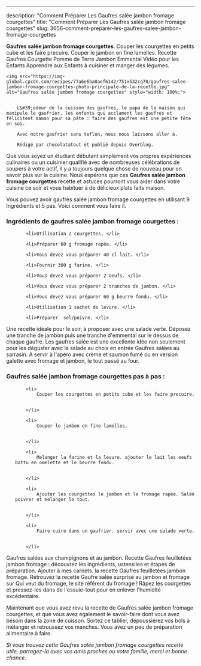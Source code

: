 ---
description: "Comment Préparer Les Gaufres salée jambon fromage courgettes"
title: "Comment Préparer Les Gaufres salée jambon fromage courgettes"
slug: 3656-comment-preparer-les-gaufres-salee-jambon-fromage-courgettes

<p>
	<strong>Gaufres salée jambon fromage courgettes</strong>. 
	Couper les courgettes en petits cube et les faire precuire. Couper le jambon en fine lamelles. Recette Gaufres Courgette Pomme de Terre Jambon Emmental Vidéo pour les Enfants Apprendre aux Enfants à cuisiner et manger des légumes.
</p>
<p>
	
	<img src="https://img-global.cpcdn.com/recipes/77a6e6ba0aef6142/751x532cq70/gaufres-salee-jambon-fromage-courgettes-photo-principale-de-la-recette.jpg" alt="Gaufres salée jambon fromage courgettes" style="width: 100%;">
	
	
		L&#39;odeur de la cuisson des gaufres, le papa de la maison qui manipule le gaufrier, les enfants qui acclament les gaufres et félicitent maman pour sa pâte : faire des gaufres est une petite fête en soi.
	
		Avec notre gaufrier sans teflon, nous nous laissons aller à.
	
		Rédigé par chocolatatout et publié depuis Overblog.
	
</p>

Que vous soyez un étudiant débutant simplement vos propres expériences culinaires ou un cuisinier qualifié avec de nombreuses célébrations de soupers à votre actif, il y a toujours quelque chose de nouveau pour en savoir plus sur la cuisine. Nous espérons que ces <strong> Gaufres salée jambon fromage courgettes </strong> recette et astuces pourront vous aider dans votre cuisine ce soir et vous habituer à de délicieux plats faits maison.

<!--inarticleads1-->

Vous pouvez avoir gaufres salée jambon fromage courgettes en utilisant 9 Ingrédients et 5 pas. Voici comment vous faire il.

<h3>Ingrédients de gaufres salée jambon fromage courgettes :</h3>

<ol>
	
		<li>Utilisation 2 courgettes. </li>
	
		<li>Préparer 60 g fromage rapée. </li>
	
		<li>Vous devez vous préparer 40 cl lait. </li>
	
		<li>Fournir 300 g farine. </li>
	
		<li>Vous devez vous préparer 2 oeufs. </li>
	
		<li>Vous devez vous préparer 2 tranches de jambon. </li>
	
		<li>Vous devez vous préparer 60 g beurre fondu. </li>
	
		<li>Utilisation 1 sachet de levure. </li>
	
		<li>Préparer  sel/poivre. </li>
	
</ol>

Une recette idéale pour le soir, à proposer avec une salade verte. Déposez une tranche de jambon puis une tranche d&#39;emmental sur le dessus de chaque gaufre. Les gaufres salée est une excellente idée non seulement pour les déguster avec la salade au choix en entrée Gaufres salées au sarrasin. A servir à l&#39;apéro avec crème et saumon fumé ou en version galette avec fromage et jambon, le tout passé au four. 

<!--inarticleads2-->

<h3>Gaufres salée jambon fromage courgettes pas à pas :</h3>

<ol>
	
		<li>
			Couper les courgettes en petits cube et les faire precuire.
			
			
		</li>
	
		<li>
			Couper le jambon en fine lamelles.
			
			
		</li>
	
		<li>
			Melanger la farine et la levure. ajouter le lait les oeufs battu en omelette et le beurre fondu.
			
			
		</li>
	
		<li>
			Ajouter les courgettes le jambon et le fromage rapée. Saléé poivrer et melanger le tout.
			
			
		</li>
	
		<li>
			Faire cuire dans un gaufrier. servir avec une salade verte.
			
			
		</li>
	
</ol>

Gaufres salées aux champignons et au jambon. Recette Gaufres feuilletées jambon fromage : découvrez les ingrédients, ustensiles et étapes de préparation. Ajouter à mes carnets. la recette Gaufres feuilletées jambon fromage. Retrouvez la recette Gaufre salée surprise au jambon et fromage sur Qui veut du fromage, le site référent du fromage ! Râpez les courgettes et pressez-les dans de l&#39;essuie-tout pour en enlever l&#39;humidité excédentaire. 

<!--inarticleads1-->

<p>
Maintenant que vous avez revu la recette de Gaufres salée jambon fromage courgettes, et que vous avez également le savoir-faire dont vous avez besoin dans la zone de cuisson. Sortez ce tablier, dépoussiérez vos bols à mélanger et retroussez vos manches. Vous avez un peu de préparation alimentaire à faire.
</p>

<p>
<i>Si vous trouvez cette Gaufres salée jambon fromage courgettes recette utile, partagez-la avec vos amis proches ou votre famille, merci et bonne chance.</i>
</p>
